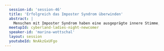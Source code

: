 ```yaml
---
  session-id: 'session-46'
  title: 'Erfolgreich das Imposter Syndrom überwinden'
  abstract: |
    Menschen mit Imposter Syndrom haben eine ausgeprägte innere Stimme, die sie ständig kritisiert und auf ihre vermeintlichen Misserfolge hinweist. Dieser innere Kritiker schädigt das Selbstvertrauen, hält einen ab Karrierechancen zu ergreifen und das eigene Potential zu entfalten. In diesem Vortrag lernt ihr, wie ihr die Stimme zum Schweigen bringt und aus eurem inneren Kritiker euren größten Fan macht. 
  meetupId: cyberland-ladies-night-newcomer
  speaker-id: 'marina-wottschal'
  layout: session
  youtubeId: NnAkzGxUFgo
---
```

